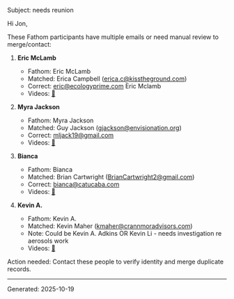 Subject: needs reunion

Hi Jon,

These Fathom participants have multiple emails or need manual review to merge/contact:

1. **Eric McLamb** 
   - Fathom: Eric McLamb
   - Matched: Erica Campbell (erica.c@kisstheground.com)
   - Correct: eric@ecologyprime.com Eric Mclamb
   - Videos: [🎥](https://fathom.video/calls/210845849)

2. **Myra Jackson**
   - Fathom: Myra Jackson
   - Matched: Guy Jackson (gjackson@envisionation.org)  
   - Correct: mljack19@gmail.com
   - Videos: [🎥](https://fathom.video/calls/?)
   
3. **Bianca**
   - Fathom: Bianca
   - Matched: Brian Cartwright (BrianCartwright2@gmail.com)
   - Correct: bianca@catucaba.com
   - Videos: [🎥](https://fathom.video/calls/?)

4. **Kevin A.**
   - Fathom: Kevin A.
   - Matched: Kevin Maher (kmaher@crannmoradvisors.com)
   - Note: Could be Kevin A. Adkins OR Kevin Li - needs investigation re aerosols work
   - Videos: [🎥](https://fathom.video/calls/?)

Action needed: Contact these people to verify identity and merge duplicate records.

---
Generated: 2025-10-19
